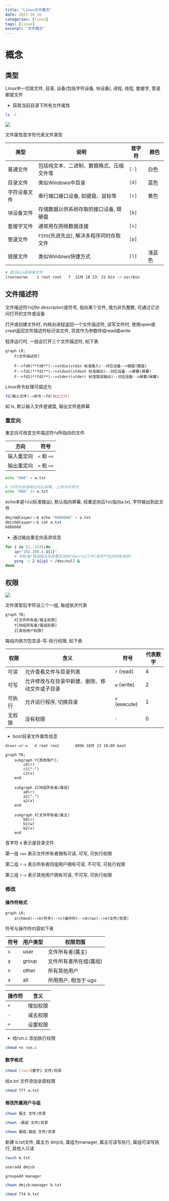 ```yaml
---
title: "Linux文件概念"
date: 2021-10-16
categories: [linux]
tags: [linux]
excerpt: "文件概念"
---
```


# 概念

## 类型

Linux中一切皆文件, 目录, 设备(包括字符设备, 块设备), 进程, 线程, 套接字, 管道都是文件

- 获取当前目录下所有文件属性

```sh
ls -l
```

![](/assets/image/20241109_164454.jpg)

文件属性首字符代表文件类型

| 类型         | 说明                                  | 首字符 | 颜色  |
| ------------ | -------------------------------------| ------ | ----- |
| 普通文件     | 包括纯文本、二进制、数据格式、压缩文件等 | `[-]`  | 白色  |
| 目录文件     | 类似Windows中目录                     | `[d]`  | 蓝色  |
| 字符设备文件 | 串行端口接口设备, 如键盘、鼠标等         | `[c]`  | 黄色  |
| 块设备文件   | 存储数据以供系统存取的接口设备, 既硬盘   | `[b]`  |       |
| 套接字文件   | 通常用在网络数据连接                    | `[s]`  |       |
| 管道文件     | `FIFO`(先进先出), 解决多程序同时存取文件 | `[p]` |        |
| 链接文件     | 类似Windows快捷方式                    | `[l]`  | 浅蓝色 |

```sh
# 表示bin是链接文件
lrwxrwxrwx    1 root root   7  12月 18 23: 21 bin -> usr/bin
```

## 文件描述符

文件描述符`fd`($file$ $descriptor$)是符号, 指向某个文件, 值为非负整数, 可通过它访问打开的文件或设备

打开或创建文件时, 内核向进程返回一个文件描述符, 读写文件时, 使用open或creat返回文件描述符标识该文件, 将其作为参数传给read或write

程序运行时, 一般会打开三个文件描述符, 如下表

```mermaid
graph LR;
    F(文件描述符)

    F-->fd0(**fd0**)-->stdin(stdin 标准输入)--对应设备-->键盘(键盘)
    F-->fd1(**fd1**)-->stdout(stdout 标准输出)--对应设备-->屏幕(屏幕)
    F-->fd2(**fd2**)-->stderr(stderr 标准错误输出)--对应设备-->屏幕(屏幕)    
```

Linux命令处理可描述为

```sh
fd[输入文件]->命令->fd[输出文件]
```

如 ls, 默认输入文件是键盘, 输出文件是屏幕

### 重定向

重定向可改变文件描述符`fd`所指向的文件

| 方向       | 符号        |
| --------- | ----------- |
| 输入重定向 | `<` 和 `<<` |
| 输出重定向 | `>` 和 `>>` |

```sh
echo "666" > a.txt

# fd作为标准输出可以省略, 上命令可写为
echo "666" 1> a.txt
```

echo本是`fd1`(标准输出), 默认指向屏幕, 经重定向后`fd1`指向a.txt, 字符输出到此文件

```sh
dmjcb@Casper:~$ echo "6666666" > a.txt
dmjcb@Casper:~$ cat a.txt
6666666
```

- 通过输出重定向丢弃信息

```sh
for i in {1..254};do
    ip="192.168.1.${i}"
    # 将标准/错误输出全部重定向到/dev/null中(丢弃产生的所有信息)
    ping -c 2 ${ip} > /dev/null &
done
```

## 权限

![](/assets/image/20241117_135806.jpg)

文件类型后字符设三个一组, 每组依次代表

```mermaid
graph TB;
    X[文件所有者/属主权限]
    Y[同组所有者/属组权限]
    Z[其他用户权限]
```

每组内依次包含读-写-执行权限, 如下表

| 权限   | 含义                                          | 符号          | 代表数字 |
| ------ | -------------------------------------------- | ------------- | -------- |
| 可读   | 允许查看文件与目录列表                         | `r` (read)    | 4        |
| 可写   | 允许修改与在目录中新建、删除、移动文件或子目录   | `w` (write)   | 2        |
| 可执行 | 允许运行程序, 切换目录                         | `x` (execute) | 1        |
| 无权限 | 没有权限                                      | `-`           | 0        |

- boot目录文件属性信息

```sh
drwxr-xr-x   4 root root       4096 10月 13 18:09 boot
```

```mermaid
graph TB;
    subgraph Y[其他用户];
        c0(r)
        c1("-")
        c2(x)
    end

    subgraph Z[同组所有者/属组]
        a0(r)
        a1("-")
        a2(x)
    end

    subgraph X[文件所有者/属主]
        b0(r)
        b1(w)
        b2(x)
    end
```

首字符 `d` 表示是目录文件

第一组 `rwx` 表示文件所有者拥有可读, 可写, 可执行权限

第二组 `r-x` 表示所有者同组用户拥有可读, 不可写, 可执行权限

第三组 `r-x` 表示其他用户拥有可读, 不可写, 可执行权限

### 修改

#### 操作符格式

```mermaid
graph LR;
    a(chmod)-->b(符号)-->c(操作符)-->d(rwx)-->e(文件/目录)
```

符号与操作符内容如下表

| 符号 | 用户类型  | 权限范围               |
| ---- | -------- | --------------------- |
| `u`  | user     | 文件所有者(属主)       |
| `g`  | group    | 文件所有者所在组(属组) |
| `o`  | other    | 所有其他用户           |
| `a`  | all      | 所用用户, 相当于 ugo   |

| 操作符 | 含义     |
| ------ | -------- |
| `+`    | 增加权限 |
| `-`    | 减去权限 |
| `=`    | 设置权限 |

- 给run.c 添加执行权限

```sh
chmod +x run.c
```

#### 数字格式

```sh
chmod [rwx](数字) 文件/目录
```

给a.txt 文件添加全部权限

```sh
chmod 777 a.txt
```

#### 修改所属用户与组

```sh
chown 属主 文件/目录

chown :属组 文件/目录

chown 属组:属组 文件/目录
```

新建 b.txt文件, 属主为 dmjcb, 属组为manager, 属主可读写执行, 属组可读写执行, 其他人只读

```sh
touch b.txt

useradd dmjcb

groupadd manager

chown dmjcb:manager b.txt

chmod 774 b.txt
```
